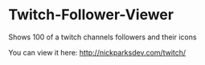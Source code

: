 Twitch-Follower-Viewer
======================

Shows 100 of a twitch channels followers and their icons

You can view it here:
http://nickparksdev.com/twitch/
